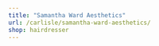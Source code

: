 ```yaml
---
title: "Samantha Ward Aesthetics"
url: /carlisle/samantha-ward-aesthetics/
shop: hairdresser
---
```

